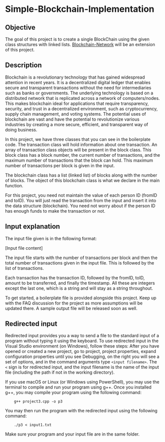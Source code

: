 # Simple-Blockchain-Implementation

## Objective
The goal of this project is to create a single BlockChain using the given class structures with linked lists. [Blockchain-Network](https://github.com/pdj555/Blockchain-Network) will be an extension of this project.

## Description
Blockchain is a revolutionary technology that has gained widespread attention in recent years. It is a decentralized digital ledger that enables secure and transparent transactions without the need for intermediaries such as banks or governments. The underlying technology is based on a distributed network that is replicated across a network of computers/nodes. This makes blockchain ideal for applications that require transparency, security, and trust in a decentralized environment, such as cryptocurrency, supply chain management, and voting systems. The potential uses of blockchain are vast and have the potential to revolutionize various industries by creating a more secure, efficient, and transparent way of doing business.

In this project, we have three classes that you can see in the boilerplate code. The transaction class will hold information about one transaction. An array of transaction class objects will be present in the block class. This block class has a block number, the current number of transactions, and the maximum number of transactions that the block can hold. This maximum number of transactions per block is given in the input.

The blockchain class has a list (linked list) of blocks along with the number of blocks. The object of this blockchain class is what we declare in the main function.

For this project, you need not maintain the value of each person ID (fromID and toID). You will just read the transaction from the input and insert it into the data structure (blockchain). You need not worry about if the person ID has enough funds to make the transaction or not.

## Input explanation
The input file given is in the following format:

[Input file content]

The input file starts with the number of transactions per block and then the total number of transactions given in the input file. This is followed by the list of transactions.

Each transaction has the transaction ID, followed by the fromID, toID, amount to be transferred, and finally the timestamp. All these are integers except the last one, which is a string and will stay as a string throughout.

To get started, a boilerplate file is provided alongside this project. Keep up with the FAQ discussion for the project as more assumptions will be updated there. A sample output file will be released soon as well.

## Redirected input
Redirected input provides you a way to send a file to the standard input of a program without typing it using the keyboard. To use redirected input in the Visual Studio environment (on Windows), follow these steps: After you have opened or created a new project, go to project, project properties, expand configuration properties until you see Debugging, on the right you will see a set of options, and in the command arguments type `<input filename>`. The `<` sign is for redirected input, and the input filename is the name of the input file (including the path if not in the working directory).

If you use macOS or Linux (or Windows using PowerShell), you may use the terminal to compile and run your program using g++. Once you installed g++, you may compile your program using the following command:

        g++ project3.cpp -o p3

You may then run the program with the redirected input using the following command:

        ./p3 < input1.txt


Make sure your program and your input file are in the same folder.
